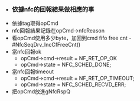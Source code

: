 - ### 依據nfc的回報結果做相應的事
- 依據tag取得opCmd
- nfc回報結果記錄在opCmd->nfcReason
- 看opCmd使用多少byte，加回到cmd fifo free cnt -#NfcSeqDrv_IncCfFreeCnt()
- 當nfc回報ok
	- opCmd->cmd->result = NF_RET_OP_OK
	- opCmd->state = NFC_SCHED_DONE;
- 當nfc回報timeout
	- opCmd->cmd->result = NF_RET_OP_TIMEOUT;
	- opCmd->state = NFC_SCHED_RECVD_ERR;
- 把opCmd放進gNfcRspQ